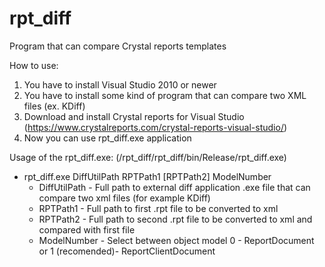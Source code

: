 # rpt_diff
Program that can compare Crystal reports templates

How to use:
1. You have to install Visual Studio 2010 or newer
2. You have to install some kind of program that can compare two XML files (ex. KDiff)
3. Download and install Crystal reports for Visual Studio (https://www.crystalreports.com/crystal-reports-visual-studio/)
4. Now you can use rpt_diff.exe application 

Usage of the rpt_diff.exe: (/rpt_diff/rpt_diff/bin/Release/rpt_diff.exe)
  - rpt_diff.exe DiffUtilPath RPTPath1 [RPTPath2] ModelNumber
    - DiffUtilPath - Full path to external diff application .exe file that can compare two xml files (for example KDiff)
    - RPTPath1 - Full path to first .rpt file to be converted to xml
    - RPTPath2 - Full path to second .rpt file to be converted to xml and compared with first file
    - ModelNumber - Select between object model 0 - ReportDocument or 1 (recomended)- ReportClientDocument 
    
